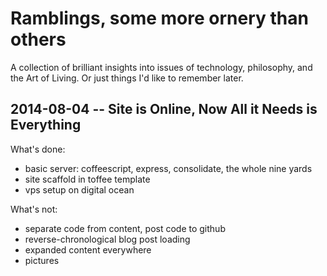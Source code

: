 # Ramblings, some more ornery than others #

A collection of brilliant insights into issues of technology, philosophy, and the Art of Living. Or just things I'd like to remember later.

## 2014-08-04 -- Site is Online, Now All it Needs is Everything ##

What's done:
* basic server: coffeescript, express, consolidate, the whole nine yards
* site scaffold in toffee template
* vps setup on digital ocean

What's not:
* separate code from content, post code to github
* reverse-chronological blog post loading
* expanded content everywhere
* pictures